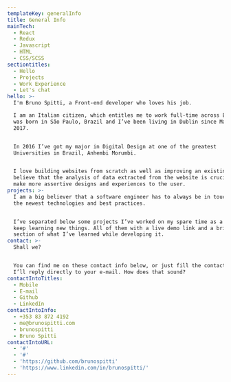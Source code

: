 ```yaml
---
templateKey: generalInfo
title: General Info
mainTech:
  - React
  - Redux
  - Javascript
  - HTML
  - CSS/SCSS
sectiontitles:
  - Hello
  - Projects
  - Work Experience
  - Let's chat
hello: >-
  I'm Bruno Spitti, a Front-end developer who loves his job.

  I am an Italian citizen, which entitles me to work full-time across Europe,
  was born in São Paulo, Brazil and I’ve been living in Dublin since March,
  2017.


  In 2016 I’ve got my major in Digital Design at one of the greatest
  Universities in Brazil, Anhembi Morumbi.


  I love building websites from scratch as well as improving an existing one. I
  believe that the analysis of data extracted from the website is crucial to
  make more assertive designs and experiences to the user.
projects: >-
  I am a big believer that a software engineer has to always be in touch with
  the newest technologies and best practices.


  I’ve separated below some projects I’ve worked on my spare time as a way of 
  keep learning new things. All of them with a live demo link and a brief
  section of what I’ve learned while developing it.
contact: >-
  Shall we?


  You can find me on these contact info below, or just fill the contact form and
  I’ll reply directly to your e-mail. How does that sound?
contactIntoTitles:
  - Mobile
  - E-mail
  - Github
  - LinkedIn
contactIntoInfo:
  - +353 83 872 4192
  - me@brunospitti.com
  - brunospitti
  - Bruno Spitti
contactIntoURL:
  - '#'
  - '#'
  - 'https://github.com/brunospitti'
  - 'https://www.linkedin.com/in/brunospitti/'
---
```


